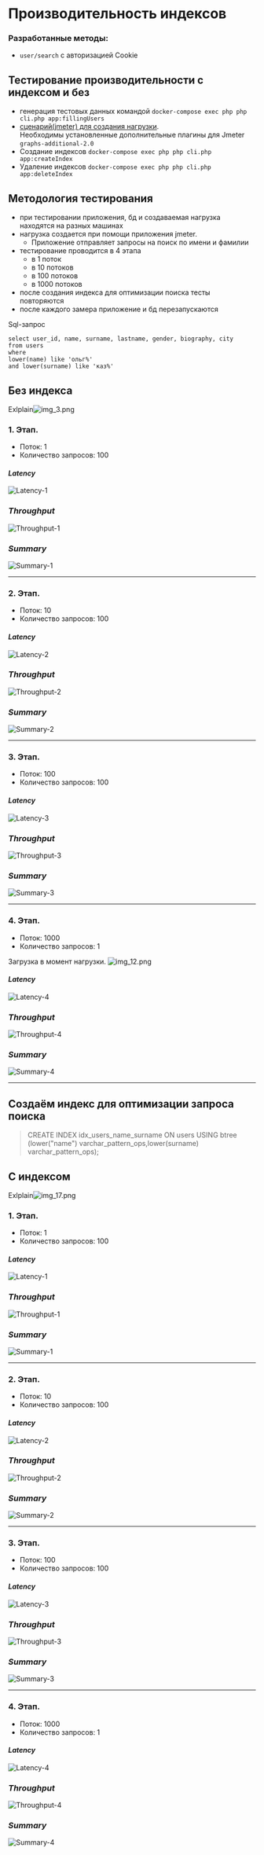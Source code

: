# Производительность индексов
### Разработанные методы:
- `user/search`  с авторизацией Cookie

## Тестирование производительности с индексом и без

* генерация тестовых данных командой `docker-compose exec php php cli.php app:fillingUsers`
* [сценарий(jmeter) для создания нагрузки](file/HighloadTesting.jmx).   
Необходимы установленные дополнительные плагины для Jmeter `graphs-additional-2.0`
* Создание индексов
  `docker-compose exec php php cli.php app:createIndex`
* Удаление индексов
`docker-compose exec php php cli.php app:deleteIndex`

## Методология тестирования
* при тестировании приложения, бд и создаваемая нагрузка находятся на разных машинах
* нагрузка создается при помощи приложения jmeter.
    * Приложение отправляет запросы на поиск по имени и фамилии
* тестирование проводится в 4 этапа
    * в 1 поток
    * в 10 потоков
    * в 100 потоков
    * в 1000 потоков
* после создания индекса для оптимизации поиска тесты повторяются
* после каждого замера приложение и бд перезапускаются

Sql-запрос
````
select user_id, name, surname, lastname, gender, biography, city 
from users
where
lower(name) like 'ольг%'
and lower(surname) like 'каз%'
````
 
##  Без индекса
Exlplain![img_3.png](file/img_3.png)

### 1. Этап.  
   - Поток: 1
   - Количество запросов: 100
 
#### _Latency_
![Latency-1](file/img_5.png)
### _Throughput_
![Throughput-1](file/img_2.png)
### _Summary_
![Summary-1](file/img_4.png)
___
### 2. Этап.  
   - Поток: 10
   - Количество запросов: 100
 
#### _Latency_
![Latency-2](file/img_6.png)
### _Throughput_
![Throughput-2](file/img_7.png)
### _Summary_
![Summary-2](file/img_8.png)
___
### 3. Этап.  
   - Поток: 100
   - Количество запросов: 100
 
#### _Latency_
![Latency-3](file/img_9.png)
### _Throughput_
![Throughput-3](file/img_10.png)
### _Summary_
![Summary-3](file/img_11.png)
___
### 4. Этап.  
   - Поток: 1000
   - Количество запросов: 1

Загрузка в момент нагрузки.
![img_12.png](file/img_12.png)
#### _Latency_
![Latency-4](file/img_13.png)
### _Throughput_
![Throughput-4](file/img_14.png)
### _Summary_
![Summary-4](file/img_15.png)

___

## Создаём индекс для оптимизации запроса поиска
>CREATE INDEX idx_users_name_surname ON users USING btree (lower("name") varchar_pattern_ops,lower(surname) varchar_pattern_ops);
##  С индексом
Exlplain![img_17.png](file/img_17.png)
### 1. Этап.
- Поток: 1
- Количество запросов: 100

#### _Latency_
![Latency-1](file/img_18.png)
### _Throughput_
![Throughput-1](file/img_19.png)
### _Summary_
![Summary-1](file/img_20.png)
___
### 2. Этап.
- Поток: 10
- Количество запросов: 100

#### _Latency_
![Latency-2](file/img_21.png)
### _Throughput_
![Throughput-2](file/img_22.png)
### _Summary_
![Summary-2](file/img_23.png)
___
### 3. Этап.
- Поток: 100
- Количество запросов: 100

#### _Latency_
![Latency-3](file/img_24.png)
### _Throughput_
![Throughput-3](file/img_25.png)
### _Summary_
![Summary-3](file/img_26.png)
___
### 4. Этап.
- Поток: 1000
- Количество запросов: 1

#### _Latency_
![Latency-4](file/img_27.png)
### _Throughput_
![Throughput-4](file/img_28.png)
### _Summary_
![Summary-4](file/img_29.png)
